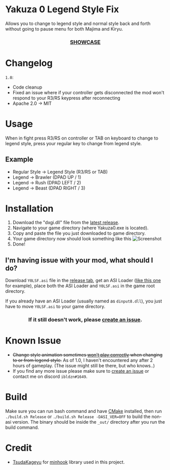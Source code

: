 # Yakuza 0 Legend Style Fix

Allows you to change to legend style and normal style back and forth without going to pause menu for both Majima and Kiryu.

<h3>
  <p align="center">
    <a href="https://youtu.be/Hz94Aow_Z8s">
      <b>SHOWCASE</b>
    </a>
  </p>
</h3>

# Changelog

`1.0`:

- Code cleanup
- Fixed an issue where if your controller gets disconnected the mod won't respond to your R3/RS keypress after reconnecting
- Apache 2.0 -> MIT

# Usage

When in fight press R3/RS on controller or TAB on keyboard to change to legend style,
press your regular key to change from legend style.

## Example

- Regular Style -> Legend Style (R3/RS or TAB)
- Legend -> Brawler (DPAD UP / 1)
- Legend -> Rush (DPAD LEFT / 2)
- Legend -> Beast (DPAD RIGHT / 3)

# Installation

1. Download the "dxgi.dll" file from the [latest release](https://github.com/ibldzn/yakuza-0-legend-style-fix/releases/latest).
2. Navigate to your game directory (where Yakuza0.exe is located).
3. Copy and paste the file you just downloaded to game directory.
4. Your game directory now should look something like this
   ![Screenshot](https://i.imgur.com/Yi3XAIP.png)
5. Done!

## I'm having issue with your mod, what should I do?

Download `Y0LSF.asi` file in the [release tab](https://github.com/ibldzn/yakuza-0-legend-style-fix/releases/latest),
get an ASI Loader ([like this one](https://github.com/ThirteenAG/Ultimate-ASI-Loader/releases) for example),
place both the ASI Loader and `Y0LSF.asi` in the game root directory.

If you already have an ASI Loader (usually named as `dinput8.dll`), you just have to move `Y0LSF.asi` to your game directory.

<h3><p align="center">If it still doesn't work, please <a href="https://github.com/ibldzn/yakuza-0-legend-style-fix/issues/new">create an issue</a>.</p></h3>

# Known Issue

- ~~Change style animation sometimes [won't play correctly](https://youtu.be/Hz94Aow_Z8s?t=20) when changing to or from legend style.~~ As of 1.0, I haven't encountered any after 2 hours of gameplay. (The issue might still be there, but who knows..)
- If you find any more issue please make sure to [create an issue](https://github.com/ibldzn/yakuza-0-legend-style-fix/issues/new)
  or contact me on discord `ibldzn#1649`.

# Build

Make sure you can run bash command and have [CMake](https://cmake.org/) installed, then run `./build.sh Release` or
`./build.sh Release -DASI_VER=OFF` to build the non-asi version. The binary should be inside the `_out/` directory after you run the build command.

# Credit

- [TsudaKageyu](https://github.com/TsudaKageyu) for [minhook](https://github.com/TsudaKageyu/minhook) library used in this project.

